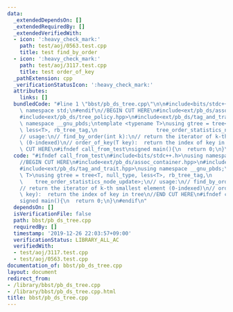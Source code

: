 ```yaml
---
data:
  _extendedDependsOn: []
  _extendedRequiredBy: []
  _extendedVerifiedWith:
  - icon: ':heavy_check_mark:'
    path: test/aoj/0563.test.cpp
    title: test find_by_order
  - icon: ':heavy_check_mark:'
    path: test/aoj/3117.test.cpp
    title: test order_of_key
  _pathExtension: cpp
  _verificationStatusIcon: ':heavy_check_mark:'
  attributes:
    links: []
  bundledCode: "#line 1 \"bbst/pb_ds_tree.cpp\"\n\n#include<bits/stdc++.h>\nusing\
    \ namespace std;\n#endif\n//BEGIN CUT HERE\n#include<ext/pb_ds/assoc_container.hpp>\n\
    #include<ext/pb_ds/tree_policy.hpp>\n#include<ext/pb_ds/tag_and_trait.hpp>\nusing\
    \ namespace __gnu_pbds;\ntemplate <typename T>\nusing gtree = tree<T, null_type,\
    \ less<T>, rb_tree_tag,\n                   tree_order_statistics_node_update>;\n\
    // usage:\n// find_by_order(int k):\n// return the iterator of k-th smallest element\
    \ (0-indexed)\n// order_of_key(T key):  return the index of key in tree\n//END\
    \ CUT HERE\n#ifndef call_from_test\nsigned main(){\n  return 0;\n}\n#endif\n"
  code: "#ifndef call_from_test\n#include<bits/stdc++.h>\nusing namespace std;\n#endif\n\
    //BEGIN CUT HERE\n#include<ext/pb_ds/assoc_container.hpp>\n#include<ext/pb_ds/tree_policy.hpp>\n\
    #include<ext/pb_ds/tag_and_trait.hpp>\nusing namespace __gnu_pbds;\ntemplate <typename\
    \ T>\nusing gtree = tree<T, null_type, less<T>, rb_tree_tag,\n               \
    \    tree_order_statistics_node_update>;\n// usage:\n// find_by_order(int k):\n\
    // return the iterator of k-th smallest element (0-indexed)\n// order_of_key(T\
    \ key):  return the index of key in tree\n//END CUT HERE\n#ifndef call_from_test\n\
    signed main(){\n  return 0;\n}\n#endif\n"
  dependsOn: []
  isVerificationFile: false
  path: bbst/pb_ds_tree.cpp
  requiredBy: []
  timestamp: '2019-12-26 22:03:57+09:00'
  verificationStatus: LIBRARY_ALL_AC
  verifiedWith:
  - test/aoj/3117.test.cpp
  - test/aoj/0563.test.cpp
documentation_of: bbst/pb_ds_tree.cpp
layout: document
redirect_from:
- /library/bbst/pb_ds_tree.cpp
- /library/bbst/pb_ds_tree.cpp.html
title: bbst/pb_ds_tree.cpp
---
```

